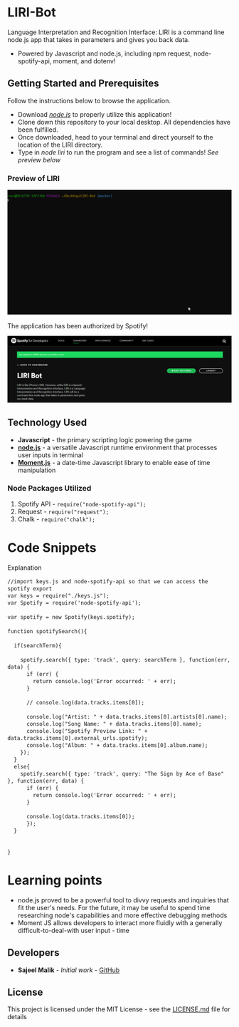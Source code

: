 # LIRI-Bot

Language Interpretation and Recognition Interface: LIRI is a command line node.js app that takes in parameters and gives you back data. 

* Powered by Javascript and node.js, including npm request, node-spotify-api, moment, and dotenv!

## Getting Started and Prerequisites

Follow the instructions below to browse the application.
 - Download [*node.js*](https://nodejs.org/en/) to properly utilize this application!
 - Clone down this repository to your local desktop. All dependencies have been fulfilled.
 - Once downloaded, head to your terminal and direct yourself to the location of the LIRI directory.
 - Type in *node liri* to run the program and see a list of commands! 
        *See preview below*

### Preview of LIRI
<!-- take a picture of the image and add it into the readme  -->
![LIRI Preview](https://raw.githubusercontent.com/sajeelmalik/LIRI/master/images/preview.gif "LIRI Bot")

The application has been authorized by Spotify!

![LIRI Spotify Authorization](https://raw.githubusercontent.com/sajeelmalik/LIRI/master/images/Liri%20Spotify.PNG "LIRI Bot")

## Technology Used

* **Javascript** - the primary scripting logic powering the game
* [**node.js**](https://nodejs.org/en/) - a versatile Javascript runtime environment that processes user inputs in terminal
* [**Moment.js**](https://momentjs.com/docs) - a date-time Javascript library to enable ease of time manipulation

### Node Packages Utilized

1. Spotify API - ``` require("node-spotify-api"); ```
2. Request - ``` require("request"); ```
3. Chalk - ``` require("chalk"); ```

# Code Snippets
<!-- put snippets of code inside ``` ``` so it will look like code -->
<!-- if you want to put blockquotes use a > -->

Explanation

```
//import keys.js and node-spotify-api so that we can access the spotify export
var keys = require("./keys.js");
var Spotify = require('node-spotify-api');

var spotify = new Spotify(keys.spotify);

function spotifySearch(){

  if(searchTerm){

    spotify.search({ type: 'track', query: searchTerm }, function(err, data) {
      if (err) {
        return console.log('Error occurred: ' + err);
      }
   
      // console.log(data.tracks.items[0]); 

      console.log("Artist: " + data.tracks.items[0].artists[0].name);
      console.log("Song Name: " + data.tracks.items[0].name);
      console.log("Spotify Preview Link: " + data.tracks.items[0].external_urls.spotify);
      console.log("Album: " + data.tracks.items[0].album.name);
    });
  }
  else{
    spotify.search({ type: 'track', query: "The Sign by Ace of Base" }, function(err, data) {
      if (err) {
        return console.log('Error occurred: ' + err);
      }
     
      console.log(data.tracks.items[0]); 
      });
  }
  
  
}

```

# Learning points
<!-- Learning points where you would write what you thought was helpful -->
* node.js proved to be a powerful tool to divvy requests and inquiries that fit the user's needs. For the future, it may be useful to spend time researching node's capabilities and more effective debugging methods
* Moment JS allows developers to interact more fluidly with a generally difficult-to-deal-with user input - time

## Developers

* **Sajeel Malik** - *Initial work* - [GitHub](https://github.com/sajeelmalik)

## License

This project is licensed under the MIT License - see the [LICENSE.md](LICENSE.md) file for details
